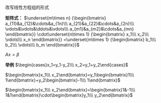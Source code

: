 改写线性方程组的形式

**矩阵式：**
$\underset{m\times n}
{\begin{bmatrix}
a_{11}&a_{12}&\cdots&a_{1n}\\\ 
a_{21}&a_{22}&\cdots&a_{2n}\\\ 
\vdots&\vdots&\ddots&\vdots\\\ 
a_{m1}&a_{m2}&\cdots&a_{mn}
\end{bmatrix}}
\cdot\underset{n\times 1}
{\begin{bmatrix}
x_1\\\ x_2\\\ \vdots\\\ x_n
\end{bmatrix}}
=\underset{m\times 1}
{\begin{bmatrix}
b_1\\\ b_2\\\ \vdots\\\ b_m
\end{bmatrix}}$

$Ax=\beta$

**举例**
$\begin{cases}x_1=y_1-y_2\\\ x_2=y_1+y_2\end{cases}$

$\begin{bmatrix}x_1\\\ x_2\end{bmatrix}=y_1\begin{bmatrix}1\\\ 1\end{bmatrix}+y_2\begin{bmatrix}-1\\\ 1\end{bmatrix}$

$\begin{bmatrix}x_1\\\ x_2\end{bmatrix}=\begin{bmatrix}1&-1\\\ 1&1\end{bmatrix}\cdot\begin{bmatrix}y_1\\\ y_2\end{bmatrix}$